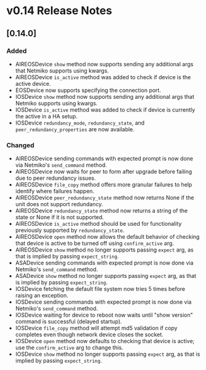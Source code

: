 # v0.14 Release Notes

## [0.14.0]
### Added
- AIREOSDevice `show` method now supports sending any additional args that Netmiko supports using kwargs.
- AIREOSDevice `is_active` method was added to check if device is the active device.
- EOSDevice now supports specifying the connection port.
- IOSDevice `show` method now supports sending any additional args that Netmiko supports using kwargs.
- IOSDevice `is_active` method was added to check if device is currently the active in a HA setup.
- IOSDevice `redundancy_mode`, `redundancy_state`, and `peer_redundancy_properties` are now available.
### Changed
- AIREOSDevice sending commands with expected prompt is now done via Netmiko's `send_command` method.
- AIREOSDevice now waits for peer to form after upgrade before failing due to peer redundancy issues.
- AIREOSDevice `file_copy` method offers more granular failures to help identify where failures happen.
- AIREOSDevice `peer_redundancy_state` method now returns None if the unit does not support redundancy.
- AIREOSDevice `redundancy_state` method now returns a string of the state or None if it is not supported.
- AIREOSDevice `is_active` method should be used for functionality previously supported by `redundancy_state`.
- AIREOSDevice `open` method now allows the default behavior of checking that device is active to be turned off using `confirm_active` arg.
- AIREOSDevice `show` method no longer supports passing `expect` arg, as that is implied by passing `expect_string`.
- ASADevice sending commands with expected prompt is now done via Netmiko's `send_command` method.
- ASADevice `show` method no longer supports passing `expect` arg, as that is implied by passing `expect_string`.
- IOSDevice fetching the default file system now tries 5 times before raising an exception.
- IOSDevice sending commands with expected prompt is now done via Netmiko's `send_command` method.
- IOSDevice waiting for device to reboot now waits until "show version" command is successful (delayed startup).
- IOSDevice `file_copy` method will attempt md5 validation if copy completes even though network device closes the socket.
- IOSDevice `open` method now defaults to checking that device is active; use the `confirm_active` arg to change this.
- IOSDevice `show` method no longer supports passing `expect` arg, as that is implied by passing `expect_string`.
